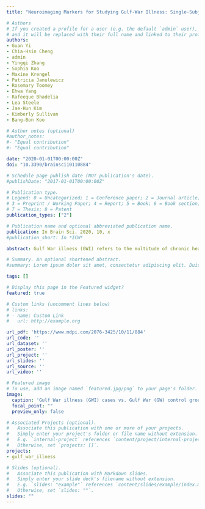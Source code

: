 ```yaml
---
title: "Neuroimaging Markers for Studying Gulf-War Illness: Single-Subject Level Analytical Method Based on Machine Learning"

# Authors
# If you created a profile for a user (e.g. the default `admin` user), write the username (folder name) here 
# and it will be replaced with their full name and linked to their profile.
authors:
- Guan Yi
- Chia-Hsin Cheng
- admin
- Yingqi Zhang
- Sophia Koo
- Maxine Krengel
- Patricia Janulewicz
- Rosemary Toomey
- Ehwa Yang
- Rafeeque Bhadelia
- Lea Steele
- Jae-Hun Kim
- Kimberly Sullivan
- Bang-Bon Koo

# Author notes (optional)
#author_notes:
#- "Equal contribution"
#- "Equal contribution"

date: "2020-01-01T00:00:00Z"
doi: "10.3390/brainsci10110884"

# Schedule page publish date (NOT publication's date).
#publishDate: "2017-01-01T00:00:00Z"

# Publication type.
# Legend: 0 = Uncategorized; 1 = Conference paper; 2 = Journal article;
# 3 = Preprint / Working Paper; 4 = Report; 5 = Book; 6 = Book section;
# 7 = Thesis; 8 = Patent
publication_types: ["2"]

# Publication name and optional abbreviated publication name.
publication: In Brain Sci. 2020, 10, x 
#publication_short: In *ICW*

abstract: Gulf War illness (GWI) refers to the multitude of chronic health symptoms, spanning from fatigue, musculoskeletal pain, and neurological complaints to respiratory, gastrointestinal, and dermatologic symptoms experienced by about 250,000 GW veterans who served in the 1991 Gulf War (GW). Longitudinal studies showed that the severity of these symptoms often remain unchanged even years after the GW, and these veterans with GWI continue to have poorer general health and increased chronic medical conditions than their non-deployed counterparts. For better management and treatment of this condition, there is an urgent need for developing objective biomarkers that can help with simple and accurate diagnosis of GWI. In this study, we applied multiple neuroimaging techniques, including T1-weighted magnetic resonance imaging (T1W-MRI), diffusion tensor imaging (DTI), and novel neurite density imaging (NDI) to perform both a group-level statistical comparison and a single-subject level machine learning (ML) analysis to identify diagnostic imaging features of GWI. Our results supported NDI as the most sensitive in defining GWI characteristics. In particular, our classifier trained with white matter NDI features achieved an accuracy of 90% and F-score of 0.941 for classifying GWI cases from controls after the cross-validation. These results are consistent with our previous study which suggests that NDI measures are sensitive to the microstructural and macrostructural changes in the brain of veterans with GWI, which can be valuable for designing better diagnosis method and treatment efficacy studies.

# Summary. An optional shortened abstract.
#summary: Lorem ipsum dolor sit amet, consectetur adipiscing elit. Duis posuere tellus ac convallis placerat. Proin tincidunt magna sed ex sollicitudin condimentum.

tags: []

# Display this page in the Featured widget?
featured: true

# Custom links (uncomment lines below)
# links:
# - name: Custom Link
#   url: http://example.org

url_pdf: 'https://www.mdpi.com/2076-3425/10/11/884'
url_code: ''
url_dataset: ''
url_poster: ''
url_project: ''
url_slides: ''
url_source: ''
url_video: ''

# Featured image
# To use, add an image named `featured.jpg/png` to your page's folder. 
image:
  caption: 'Gulf War illness (GWI) cases vs. Gulf War (GW) control group comparisons of gray matter (GM) and white matter (WM) neurite density imaging (NDI) measures and summary of significant regions.'
  focal_point: ""
  preview_only: false

# Associated Projects (optional).
#   Associate this publication with one or more of your projects.
#   Simply enter your project's folder or file name without extension.
#   E.g. `internal-project` references `content/project/internal-project/index.md`.
#   Otherwise, set `projects: []`.
projects:
- gulf_war_illness

# Slides (optional).
#   Associate this publication with Markdown slides.
#   Simply enter your slide deck's filename without extension.
#   E.g. `slides: "example"` references `content/slides/example/index.md`.
#   Otherwise, set `slides: ""`.
slides: ""
---
```




